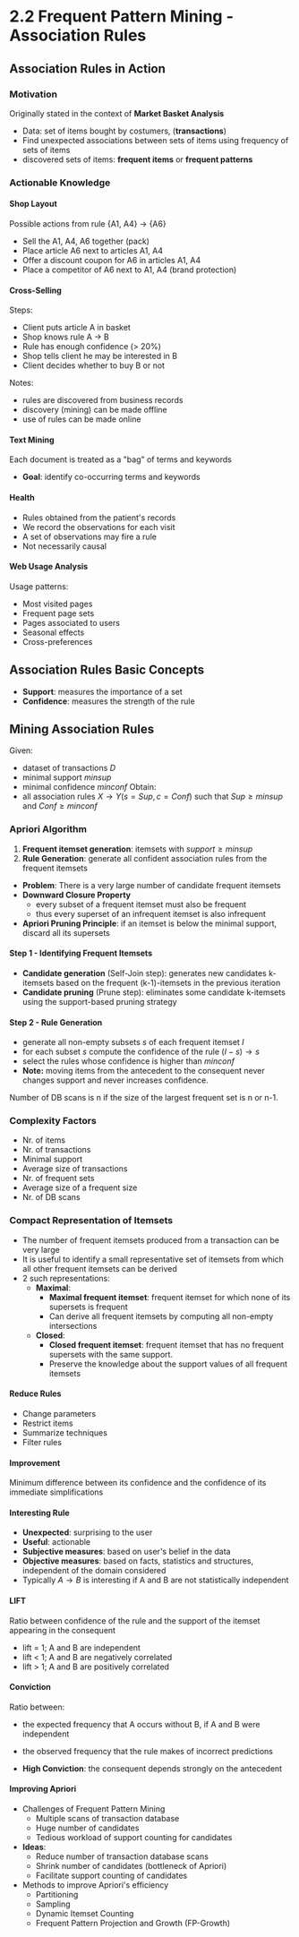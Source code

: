 # 2.2 Frequent Pattern Mining - Association Rules
## Association Rules in Action
### Motivation
Originally stated in the context of **Market Basket Analysis**
- Data: set of items bought by costumers, (**transactions**)
- Find unexpected associations between sets of items using frequency of sets of items
- discovered sets of items: **frequent items** or **frequent patterns**

### Actionable Knowledge
#### Shop Layout
Possible actions from rule {A1, A4} → {A6}
- Sell the A1, A4, A6 together (pack)
- Place article A6 next to articles A1, A4
- Offer a discount coupon for A6 in articles A1, A4
- Place a competitor of A6 next to A1, A4 (brand protection)

#### Cross-Selling
Steps:
- Client puts article A in basket
- Shop knows rule A → B
- Rule has enough confidence (> 20%)
- Shop tells client he may be interested in B
- Client decides whether to buy B or not

Notes:
- rules are discovered from business records
- discovery (mining) can be made offline
- use of rules can be made online

#### Text Mining
Each document is treated as a "bag" of terms and keywords
- **Goal**: identify co-occurring terms and keywords

#### Health
- Rules obtained from the patient's records
- We record the observations for each visit
- A set of observations may fire a rule
- Not necessarily causal

#### Web Usage Analysis
Usage patterns:
- Most visited pages
- Frequent page sets
- Pages associated to users
- Seasonal effects
- Cross-preferences

## Association Rules Basic Concepts
- **Support**: measures the importance of a set
- **Confidence**: measures the strength of the rule

## Mining Association Rules
Given:
- dataset of transactions $D$
- minimal support $minsup$
- minimal confidence $minconf$
Obtain:
- all association rules $X \to Y (s = Sup, c = Conf)$ such that $Sup \ge minsup$ and $Conf \ge minconf$

### Apriori Algorithm
1. **Frequent itemset generation**: itemsets with $support \ge minsup$
2. **Rule Generation**: generate all confident association rules from the frequent itemsets

- **Problem**: There is a very large number of candidate frequent itemsets
- **Downward Closure Property**
	- every subset of a frequent itemset must also be frequent
	- thus every superset of an infrequent itemset is also infrequent
- **Apriori Pruning Principle**: if an itemset is below the minimal support, discard all its supersets

#### Step 1 - Identifying Frequent Itemsets
- **Candidate generation** (Self-Join step): generates new candidates k-itemsets based on the frequent (k-1)-itemsets in the previous iteration
- **Candidate pruning** (Prune step): eliminates some candidate k-itemsets using the support-based pruning strategy

#### Step 2 - Rule Generation
- generate all non-empty subsets $s$ of each frequent itemset $I$
- for each subset $s$ compute the confidence of the rule $(I - s) \to s$
- select the rules whose confidence is higher than $minconf$
- **Note:** moving items from the antecedent to the consequent never changes support and never increases confidence.

Number of DB scans is n if the size of the largest frequent set is n or n-1.

### Complexity Factors
- Nr. of items
- Nr. of transactions
- Minimal support
- Average size of transactions
- Nr. of frequent sets
- Average size of a frequent size
- Nr. of DB scans

### Compact Representation of Itemsets
- The number of frequent itemsets produced from a transaction can be very large
- It is useful to identify a small representative set of itemsets from which all other frequent itemsets can be derived
- 2 such representations:
	- **Maximal**:
		- **Maximal frequent itemset**: frequent itemset for which none of its supersets is frequent
		- Can derive all frequent itemsets by computing all non-empty intersections
	- **Closed**:
		- **Closed frequent itemset**: frequent itemset that has no frequent supersets with the same support.
		- Preserve the knowledge about the support values of all frequent itemsets

#### Reduce Rules
- Change parameters
- Restrict items
- Summarize techniques
- Filter rules

#### Improvement
Minimum difference between its confidence and the confidence of its immediate simplifications

#### Interesting Rule
- **Unexpected**: surprising to the user
- **Useful**: actionable
- **Subjective measures**: based on user's belief in the data
- **Objective measures**: based on facts, statistics and structures, independent of the domain considered
- Typically $A \to B$ is interesting if A and B are not statistically independent

#### LIFT
Ratio between confidence of the rule and the support of the itemset appearing in the consequent
- lift = 1; A and B are independent
- lift < 1; A and B are negatively correlated
- lift > 1; A and B are positively correlated

#### Conviction
Ratio between:
- the expected frequency that A occurs without B, if A and B were independent
- the observed frequency that the rule makes of incorrect predictions

- **High Conviction**: the consequent depends strongly on the antecedent

#### Improving Apriori
- Challenges of Frequent Pattern Mining
	- Multiple scans of transaction database
	- Huge number of candidates
	- Tedious workload of support counting for candidates
- **Ideas**:
	- Reduce number of transaction database scans
	- Shrink number of candidates (bottleneck of Apriori)
	- Facilitate support counting of candidates
- Methods to improve Apriori's efficiency
	- Partitioning
	- Sampling
	- Dynamic Itemset Counting
	- Frequent Pattern Projection and Growth (FP-Growth)